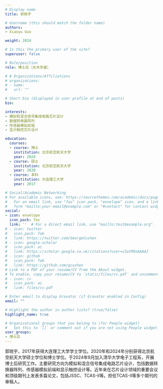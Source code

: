 ```yaml
---
# Display name
title: 郭晓宇

# Username (this should match the folder name)
authors:
- Xiaoyu Guo

weight: 2024

# Is this the primary user of the site?
superuser: false

# Role/position
role: 博士后（水木学者）

# # Organizations/Affiliations
# organizations:
# - name: 
#   url: ""

# Short bio (displayed in user profile at end of posts)
bio: 

interests:
- 模拟和混合信号集成电路芯片设计
- 数据转换器阵列
- 传感器模拟前端
- 显示触控芯片设计

education:
  courses:
  - course: 博士
    institution: 北京航空航天大学
    year: 2024
  - course: 硕士
    institution: 北京航空航天大学
    year: 2020  
  - course: 本科
    institution: 大连理工大学
    year: 2017

# Social/Academic Networking
# For available icons, see: https://sourcethemes.com/academic/docs/page-builder/#icons
#   For an email link, use "fas" icon pack, "envelope" icon, and a link in the
#   form "mailto:your-email@example.com" or "#contact" for contact widget.
social:
- icon: envelope
  icon_pack: fas
  link: ''  # For a direct email link, use "mailto:test@example.org".
# - icon: twitter
#   icon_pack: fab
#   link: https://twitter.com/GeorgeCushen
# - icon: google-scholar
#   icon_pack: ai
#   link: https://scholar.google.co.uk/citations?user=sIwtMXoAAAAJ
# - icon: github
#   icon_pack: fab
#   link: https://github.com/gcushen
# Link to a PDF of your resume/CV from the About widget.
# To enable, copy your resume/CV to `static/files/cv.pdf` and uncomment the lines below.
# - icon: cv
#   icon_pack: ai
#   link: files/cv.pdf

# Enter email to display Gravatar (if Gravatar enabled in Config)
email: ""

# Highlight the author in author lists? (true/false)
highlight_name: true

# Organizational groups that you belong to (for People widget)
#   Set this to `[]` or comment out if you are not using People widget.
user_groups:
- 博士后
---
```


郭晓宇，2017年获得大连理工大学学士学位。2020年和2024年分别获得北京航空航天大学硕士学位和博士学位。于2024年9月加入清华大学电子工程系，开展博士后研究工作。主要研究方向为模拟和混合信号集成电路芯片设计，包括数据转换器阵列、传感器模拟前端和显示触控设计等。近年来在芯片设计领域的重要会议和顶级期刊上发表多篇论文，包括JSSC、TCAS-II等。担任TCAS-II等多个期刊的审稿人。